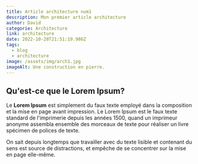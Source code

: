 ```yaml
---
title: Article architecture num1
description: Mon premier article architecture
author: David
categorie: Architecture
link: architecture
date: 2022-10-28T21:51:19.986Z
tags:
  - blog
  - architecture
image: /assets/img/arch1.jpg
imageAlt: Une construction en pierre.
---
```

## Qu'est-ce que le Lorem Ipsum?

Le **Lorem Ipsum** est simplement du faux texte employé dans la composition et la mise en page avant impression. Le Lorem Ipsum est le faux texte standard de l'imprimerie depuis les années 1500, quand un imprimeur anonyme assembla ensemble des morceaux de texte pour réaliser un livre spécimen de polices de texte.

On sait depuis longtemps que travailler avec du texte lisible et contenant du sens est source de distractions, et empêche de se concentrer sur la mise en page elle-même.
